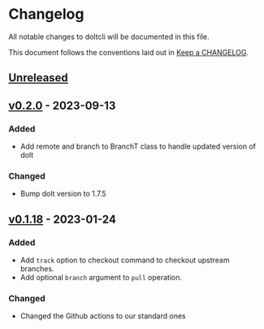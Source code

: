 # Changelog

All notable changes to doltcli will be documented in this file.

This document follows the conventions laid out in [Keep a CHANGELOG](https://keepachangelog.com/en/1.0.0/).

[//]: # "The process to update the changelog for a new release is as follows:"
[//]: # "1. Add a header for the new release with the proper formatting"
[//]: # "   with a link to the corresponding Github release."
[//]: # "2. Make a new blank section for the next unreleased features"
[//]: # "   with the 6 empty sections."
[//]: # "3. Remove the unused sections from the new release."
[//]: # "4. Update the comparison link for the unreleased header to the new tag."

## [Unreleased](https://github.com/lumicks/doltcli/compare/v0.2.0...HEAD)

## [v0.2.0](https://github.com/lumicks/doltcli/releases/tag/v0.1.18) - 2023-09-13

### Added
- Add remote and branch to BranchT class to handle updated version of dolt

### Changed
- Bump dolt version to 1.7.5

## [v0.1.18](https://github.com/lumicks/doltcli/releases/tag/v0.1.18) - 2023-01-24

### Added
- Add `track` option to checkout command to checkout upstream branches.
- Add optional `branch` argument to `pull` operation.

### Changed
- Changed the Github actions to our standard ones
